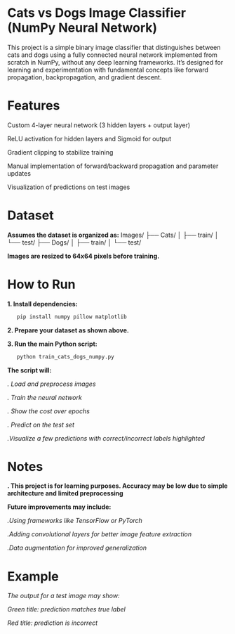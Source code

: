# Cats vs Dogs Image Classifier (NumPy Neural Network)

This project is a simple binary image classifier that distinguishes between cats and dogs using a fully connected neural network implemented from scratch in NumPy, without any deep learning frameworks. It’s designed for learning and experimentation with fundamental concepts like forward propagation, backpropagation, and gradient descent.

# Features

Custom 4-layer neural network (3 hidden layers + output layer)

ReLU activation for hidden layers and Sigmoid for output

Gradient clipping to stabilize training

Manual implementation of forward/backward propagation and parameter updates

Visualization of predictions on test images

# Dataset

 **Assumes the dataset is organized as:**
 Images/
├── Cats/
│   ├── train/
│   └── test/
├── Dogs/
│   ├── train/
│   └── test/

 **Images are resized to 64x64 pixels before training.**

# How to Run

**1. Install dependencies:**
```bash
   pip install numpy pillow matplotlib

```
**2. Prepare your dataset as shown above.**

**3. Run the main Python script:**
```python
   python train_cats_dogs_numpy.py
```
**The script will:**

*. Load and preprocess images*

*. Train the neural network*

*. Show the cost over epochs*

*. Predict on the test set*

*.Visualize a few predictions with correct/incorrect labels highlighted*

# Notes

**. This project is for learning purposes. Accuracy may be low due to simple architecture and limited   preprocessing**

**Future improvements may include:**

*.Using frameworks like TensorFlow or PyTorch*

*.Adding convolutional layers for better image feature extraction*

*.Data augmentation for improved generalization*

# Example

*The output for a test image may show:*

*Green title: prediction matches true label*

*Red title: prediction is incorrect*
